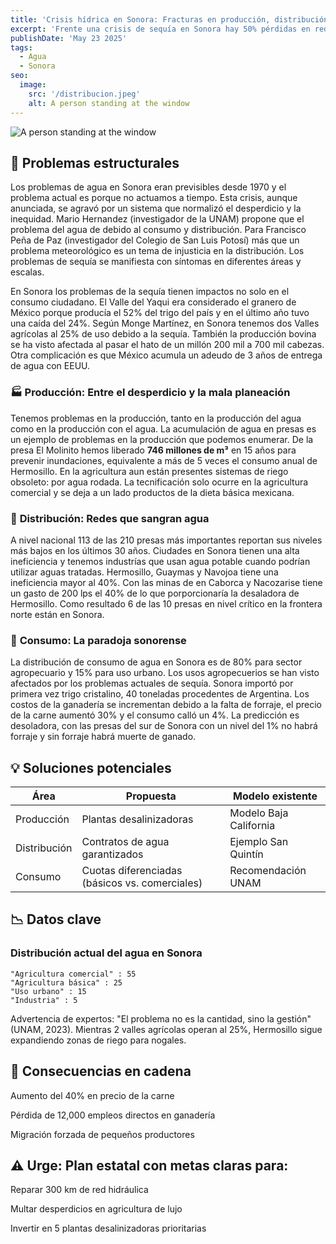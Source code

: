 ```yaml
---
title: 'Crisis hídrica en Sonora: Fracturas en producción, distribución y consumo'
excerpt: 'Frente una crisis de sequía en Sonora hay 50% pérdidas en redes urbanas, 10/41 presas fronterizas están en niveles alarmantes y el 80% agua es de uso para la agricultura. Modelo San Quintín con la creación plantas desalinizadoras prioritarias puede ser una solución. La construcción de presas y la reparación de la red hidráulica es el complemento de la solución'
publishDate: 'May 23 2025'
tags:
  - Agua
  - Sonora
seo:
  image:
    src: '/distribucion.jpeg'
    alt: A person standing at the window
---
```


![A person standing at the window](/distribucion.jpeg)

## 🔴 Problemas estructurales

Los problemas de agua en Sonora eran previsibles desde 1970 y el problema actual es porque no actuamos a tiempo.
Esta crisis, aunque anunciada, se agravó por un sistema que normalizó el desperdicio y la inequidad.
Mario Hernandez (investigador de la UNAM) propone que el problema del agua de debido al consumo y distribución.
Para Francisco Peña de Paz (investigador del Colegio de San Luis Potosí) más que un problema meteorológico es un tema de injusticia en la distribución.
Los problemas de sequía se manifiesta con síntomas en diferentes áreas y escalas.

En Sonora los problemas de la sequía tienen impactos no solo en el consumo ciudadano.
El Valle del Yaqui era considerado el granero de México porque producía el 52% del trigo del país y en el último año tuvo una caída del 24%.
Según Monge Martínez, en Sonora tenemos dos Valles agrícolas al 25% de uso debido a la sequía.
También la producción bovina se ha visto afectada al pasar el hato de un millón 200 mil a 700 mil cabezas.
Otra complicación es que México acumula un adeudo de 3 años de entrega de agua con EEUU.

### 🏭 **Producción: Entre el desperdicio y la mala planeación**
Tenemos problemas en la producción, tanto en la producción del agua como en la producción con el agua.
La acumulación de agua en presas es un ejemplo de problemas en la producción que podemos enumerar.
De la presa El Molinito hemos liberado **746 millones de m³** en 15 años para prevenir inundaciones, equivalente a más de 5 veces el consumo anual de Hermosillo.
En la agricultura aun están presentes sistemas de riego obsoleto: por agua rodada.
La tecnificación solo ocurre en la agricultura comercial y se deja a un lado productos de la dieta básica mexicana.

### 🚰 **Distribución: Redes que sangran agua**
A nivel nacional 113 de las 210 presas más importantes reportan sus niveles más bajos en los últimos 30 años.
Ciudades en Sonora tienen una alta ineficiencia y tenemos industrías que usan agua potable cuando podrían utilizar aguas tratadas.
Hermosillo, Guaymas y Navojoa tiene una ineficiencia mayor al 40%.
Con las minas de en Caborca y Nacozarise tiene un gasto de 200 lps el 40% de lo que porporcionaría la desaladora de Hermosillo.
Como resultado 6 de las 10 presas en nivel crítico en la frontera norte están en Sonora.

### 🌾 **Consumo: La paradoja sonorense**
La distribución de consumo de agua en Sonora es de 80% para sector agropecuario y 15% para uso urbano.
Los usos agropecuerios se han visto afectados por los problemas actuales de sequía.
Sonora importó por primera vez trigo cristalino, 40 toneladas procedentes de Argentina.
Los costos de la ganadería se incrementan debido a la falta de forraje, el precio de la carne aumentó 30% y el consumo calló un 4%.
La predicción es desoladora, con las presas del sur de Sonora con un nivel del 1% no habrá forraje y sin forraje habrá muerte de ganado. 


## 💡 Soluciones potenciales

| Área | Propuesta | Modelo existente |
|------|----------|------------------|
| Producción | Plantas desalinizadoras | Modelo Baja California |
| Distribución | Contratos de agua garantizados | Ejemplo San Quintín |
| Consumo | Cuotas diferenciadas (básicos vs. comerciales) | Recomendación UNAM |

## 📉 Datos clave
### Distribución actual del agua en Sonora
    "Agricultura comercial" : 55
    "Agricultura básica" : 25
    "Uso urbano" : 15
    "Industria" : 5

Advertencia de expertos: "El problema no es la cantidad, sino la gestión" (UNAM, 2023). Mientras 2 valles agrícolas operan al 25%, Hermosillo sigue expandiendo zonas de riego para nogales.

## 🚨 Consecuencias en cadena
Aumento del 40% en precio de la carne

Pérdida de 12,000 empleos directos en ganadería

Migración forzada de pequeños productores

## ⚠️ Urge: Plan estatal con metas claras para:

Reparar 300 km de red hidráulica

Multar desperdicios en agricultura de lujo

Invertir en 5 plantas desalinizadoras prioritarias
